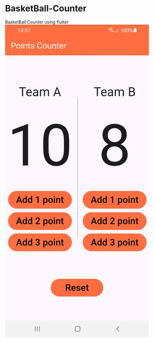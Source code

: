 # BasketBall-Counter
BasketBall Counter using flutter 
![BasketBallCounter using Flutter](basketCounter.png)
